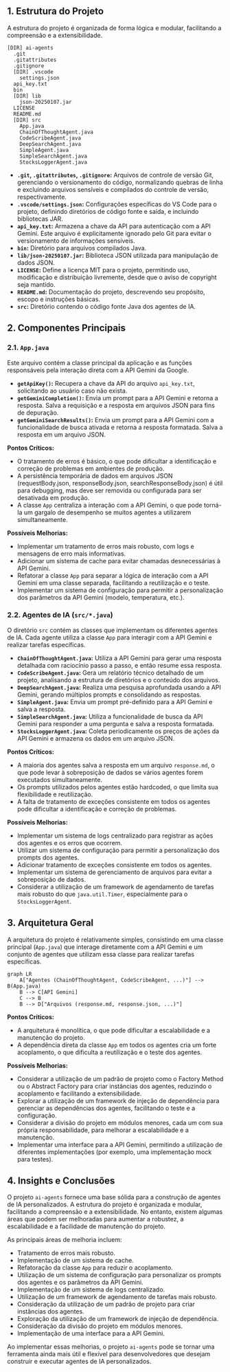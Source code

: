 ## 1. Estrutura do Projeto 

A estrutura do projeto é organizada de forma lógica e modular, facilitando a compreensão e a extensibilidade.

```
[DIR] ai-agents
  .git
  .gitattributes
  .gitignore
  [DIR] .vscode
    settings.json
  api_key.txt
  bin
  [DIR] lib
    json-20250107.jar
  LICENSE
  README.md
  [DIR] src
    App.java
    ChainOfThoughtAgent.java
    CodeScribeAgent.java
    DeepSearchAgent.java
    SimpleAgent.java
    SimpleSearchAgent.java
    StocksLoggerAgent.java
```

*   **`.git`, `.gitattributes`, `.gitignore`:** Arquivos de controle de versão Git, gerenciando o versionamento do código, normalizando quebras de linha e excluindo arquivos sensíveis e compilados do controle de versão, respectivamente.
*   **`.vscode/settings.json`:** Configurações específicas do VS Code para o projeto, definindo diretórios de código fonte e saída, e incluindo bibliotecas JAR.
*   **`api_key.txt`:** Armazena a chave da API para autenticação com a API Gemini.  Este arquivo é explicitamente ignorado pelo Git para evitar o versionamento de informações sensíveis.
*   **`bin`:** Diretório para arquivos compilados Java.
*   **`lib/json-20250107.jar`:** Biblioteca JSON utilizada para manipulação de dados JSON.
*   **`LICENSE`:** Define a licença MIT para o projeto, permitindo uso, modificação e distribuição livremente, desde que o aviso de copyright seja mantido.
*   **`README.md`:** Documentação do projeto, descrevendo seu propósito, escopo e instruções básicas.
*   **`src`:** Diretório contendo o código fonte Java dos agentes de IA.

## 2. Componentes Principais

### 2.1. `App.java`

Este arquivo contém a classe principal da aplicação e as funções responsáveis pela interação direta com a API Gemini da Google.

*   **`getApiKey()`:** Recupera a chave da API do arquivo `api_key.txt`, solicitando ao usuário caso não exista.
*   **`getGeminiCompletion()`:** Envia um prompt para a API Gemini e retorna a resposta. Salva a requisição e a resposta em arquivos JSON para fins de depuração.
*   **`getGeminiSearchResults()`:** Envia um prompt para a API Gemini com a funcionalidade de busca ativada e retorna a resposta formatada. Salva a resposta em um arquivo JSON.

**Pontos Críticos:**

*   O tratamento de erros é básico, o que pode dificultar a identificação e correção de problemas em ambientes de produção.
*   A persistência temporária de dados em arquivos JSON (requestBody.json, responseBody.json, searchResponseBody.json) é útil para debugging, mas deve ser removida ou configurada para ser desativada em produção.
*   A classe `App` centraliza a interação com a API Gemini, o que pode torná-la um gargalo de desempenho se muitos agentes a utilizarem simultaneamente.

**Possíveis Melhorias:**

*   Implementar um tratamento de erros mais robusto, com logs e mensagens de erro mais informativas.
*   Adicionar um sistema de cache para evitar chamadas desnecessárias à API Gemini.
*   Refatorar a classe `App` para separar a lógica de interação com a API Gemini em uma classe separada, facilitando a reutilização e o teste.
*   Implementar um sistema de configuração para permitir a personalização dos parâmetros da API Gemini (modelo, temperatura, etc.).

### 2.2. Agentes de IA (`src/*.java`)

O diretório `src` contém as classes que implementam os diferentes agentes de IA. Cada agente utiliza a classe `App` para interagir com a API Gemini e realizar tarefas específicas.

*   **`ChainOfThoughtAgent.java`:** Utiliza a API Gemini para gerar uma resposta detalhada com raciocínio passo a passo, e então resume essa resposta.
*   **`CodeScribeAgent.java`:** Gera um relatório técnico detalhado de um projeto, analisando a estrutura de diretórios e o conteúdo dos arquivos.
*   **`DeepSearchAgent.java`:** Realiza uma pesquisa aprofundada usando a API Gemini, gerando múltiplos prompts e consolidando as respostas.
*   **`SimpleAgent.java`:** Envia um prompt pré-definido para a API Gemini e salva a resposta.
*   **`SimpleSearchAgent.java`:** Utiliza a funcionalidade de busca da API Gemini para responder a uma pergunta e salva a resposta formatada.
*   **`StocksLoggerAgent.java`:** Coleta periodicamente os preços de ações da API Gemini e armazena os dados em um arquivo JSON.

**Pontos Críticos:**

*   A maioria dos agentes salva a resposta em um arquivo `response.md`, o que pode levar à sobreposição de dados se vários agentes forem executados simultaneamente.
*   Os prompts utilizados pelos agentes estão hardcoded, o que limita sua flexibilidade e reutilização.
*   A falta de tratamento de exceções consistente em todos os agentes pode dificultar a identificação e correção de problemas.

**Possíveis Melhorias:**

*   Implementar um sistema de logs centralizado para registrar as ações dos agentes e os erros que ocorrem.
*   Utilizar um sistema de configuração para permitir a personalização dos prompts dos agentes.
*   Adicionar tratamento de exceções consistente em todos os agentes.
*   Implementar um sistema de gerenciamento de arquivos para evitar a sobreposição de dados.
*   Considerar a utilização de um framework de agendamento de tarefas mais robusto do que `java.util.Timer`, especialmente para o `StocksLoggerAgent`.

## 3. Arquitetura Geral

A arquitetura do projeto é relativamente simples, consistindo em uma classe principal (`App.java`) que interage diretamente com a API Gemini e um conjunto de agentes que utilizam essa classe para realizar tarefas específicas.

```mermaid
graph LR
    A["Agentes (ChainOfThoughtAgent, CodeScribeAgent, ...)"] --> B(App.java)
    B --> C[API Gemini]
    C --> B
    B --> D["Arquivos (response.md, response.json, ...)"]
```

**Pontos Críticos:**

*   A arquitetura é monolítica, o que pode dificultar a escalabilidade e a manutenção do projeto.
*   A dependência direta da classe `App` em todos os agentes cria um forte acoplamento, o que dificulta a reutilização e o teste dos agentes.

**Possíveis Melhorias:**

*   Considerar a utilização de um padrão de projeto como o Factory Method ou o Abstract Factory para criar instâncias dos agentes, reduzindo o acoplamento e facilitando a extensibilidade.
*   Explorar a utilização de um framework de injeção de dependência para gerenciar as dependências dos agentes, facilitando o teste e a configuração.
*   Considerar a divisão do projeto em módulos menores, cada um com sua própria responsabilidade, para melhorar a escalabilidade e a manutenção.
*   Implementar uma interface para a API Gemini, permitindo a utilização de diferentes implementações (por exemplo, uma implementação mock para testes).

## 4. Insights e Conclusões

O projeto `ai-agents` fornece uma base sólida para a construção de agentes de IA personalizados. A estrutura do projeto é organizada e modular, facilitando a compreensão e a extensibilidade. No entanto, existem algumas áreas que podem ser melhoradas para aumentar a robustez, a escalabilidade e a facilidade de manutenção do projeto.

As principais áreas de melhoria incluem:

*   Tratamento de erros mais robusto.
*   Implementação de um sistema de cache.
*   Refatoração da classe `App` para reduzir o acoplamento.
*   Utilização de um sistema de configuração para personalizar os prompts dos agentes e os parâmetros da API Gemini.
*   Implementação de um sistema de logs centralizado.
*   Utilização de um framework de agendamento de tarefas mais robusto.
*   Consideração da utilização de um padrão de projeto para criar instâncias dos agentes.
*   Exploração da utilização de um framework de injeção de dependência.
*   Consideração da divisão do projeto em módulos menores.
*   Implementação de uma interface para a API Gemini.

Ao implementar essas melhorias, o projeto `ai-agents` pode se tornar uma ferramenta ainda mais útil e flexível para desenvolvedores que desejam construir e executar agentes de IA personalizados.